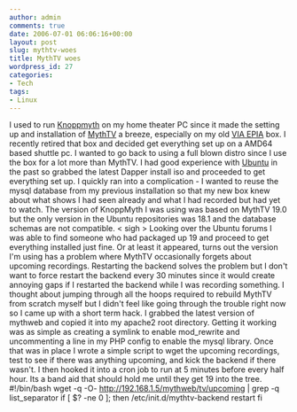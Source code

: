 ```yaml
---
author: admin
comments: true
date: 2006-07-01 06:06:16+00:00
layout: post
slug: mythtv-woes
title: MythTV woes
wordpress_id: 27
categories:
- Tech
tags:
- Linux
---
```


I used to run [Knoppmyth](http://www.mysettopbox.tv/knoppmyth.html) on my home theater PC since it made the setting up and installation of [MythTV](http://www.mythtv.org/) a breeze, especially on my old [VIA EPIA](http://www.epiacenter.com/modules.php?name=Content&pa=showpage&pid=21) box. I recently retired that box and decided get everything set up on a AMD64 based shuttle pc.
I wanted to go back to using a full blown distro since I use the box for a lot more than MythTV. I had good experience with [Ubuntu](http://www.ubuntu.com/) in the past so grabbed the latest Dapper install iso and proceeded to get everything set up. I quickly ran into a complication - I wanted to reuse the mysql database from my previous installation so that my new box knew about what shows I had seen already and what I had recorded but had yet to watch. The version of KnoppMyth I was using was based on MythTV 19.0 but the only version in the Ubuntu repositories was 18.1 and the database schemas are not compatible. < sigh >
Looking over the Ubuntu forums I was able to find someone who had packaged up 19 and proceed to get everything installed just fine. Or at least it appeared, turns out the version I'm using has a problem where MythTV occasionally forgets about upcoming recordings. Restarting the backend solves the problem but I don't want to force restart the backend every 30 minutes since it would create annoying gaps if I restarted the backend while I was recording something. I thought about jumping through all the hoops required to rebuild MythTV from scratch myself but I didn't feel like going through the trouble right now so I came up with a short term hack.
I grabbed the latest version of mythweb and copied it into my apache2 root directory. Getting it working was as simple as creating a symlink to enable mod_rewrite and uncommenting a line in my PHP config to enable the mysql library. Once that was in place I wrote a simple script to wget the upcoming recordings, test to see if there was anything upcoming, and kick the backend if there wasn't. I then hooked it into a cron job to run at 5 minutes before every half hour. Its a band aid that should hold me until they get 19 into the tree.
#!/bin/bash
wget -q -O- http://192.168.1.5/mythweb/tv/upcoming | grep -q list_separator
if [ $? -ne 0 ]; then
/etc/init.d/mythtv-backend restart
fi
